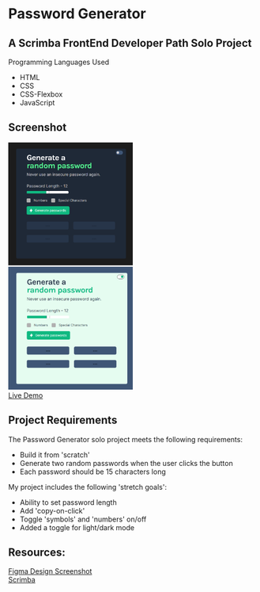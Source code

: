 # Password Generator

## A Scrimba FrontEnd Developer Path Solo Project
Programming Languages Used
<ul>
<li>HTML</li>
<li>CSS</li>
<li>CSS-Flexbox</li>
<li>JavaScript</li>
</ul>

## Screenshot
 <img src="password-screenshot-dark.png" width=50% height=50%><br>
 <img src="password-screenshot-light.png" width=50% height=50%><br>
 [Live Demo](https://9tfdev-m3-solo-password-generator.netlify.app/)
 
## Project Requirements
 The Password Generator solo project meets the following requirements:
 <ul>
 <li>Build it from 'scratch'</li>
 <li>Generate two random passwords when the user clicks the button</li>
 <li>Each password should be 15 characters long</li>
 </ul>
 
 My project includes the following 'stretch goals':
 <ul>
<li>Ability to set password length</li>
<li>Add 'copy-on-click'</li>
<li>Toggle 'symbols' and 'numbers' on/off</li>
<li>Added a toggle for light/dark mode</li>
 </ul>
 
## Resources:
 [Figma Design Screenshot](https://github.com/famanakis/Scrimba/blob/main/m03-solo-password-generator/figma-design.png)<br>
 [Scrimba](https://scrimba.com/)

